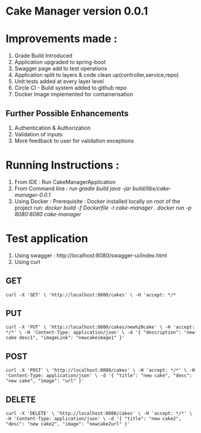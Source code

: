 # Cake Manager version 0.0.1

# Improvements made :

1. Grade Build Introduced
2. Application upgraded to spring-boot
3. Swagger page add to test operations
4. Application split to layers & code clean up(controller,service,repo)
5. Unit tests added at every layer level
6. Circle CI - Build system added to github repo
7. Docker Image implemented for containerisation

## Further Possible Enhancements

1. Authentication & Authorization
2. Validation of inputs
3. More feedback to user for validation exceptions

# Running Instructions :

1. From IDE : Run CakeManagerApplication
2. From Command line :
   _run gradle build_
   _java -jar build/libs/cake-manager-0.0.1_
3. Using Docker :
   Prerequisite : Docker installed locally
   on root of the project run:
   _docker build -f Dockerfile -t cake-manager ._
   _docker run -p 8080:8080 cake-manager_

# Test application

1. Using swagger : http://localhost:8080/swagger-ui/index.html
2. Using curl

## GET

`
curl -X 'GET' \
'http://localhost:8080/cakes' \
-H 'accept: */*
`

## PUT

`
curl -X 'PUT' \
'http://localhost:8080/cakes/new%20cake' \
-H 'accept: */*' \
-H 'Content-Type: application/json' \
-d '{
"description": "new cake desc1",
"imageLink": "newcakeimage1"
}'
`

## POST

`
curl -X 'POST' \
'http://localhost:8080/cakes' \
-H 'accept: */*' \
-H 'Content-Type: application/json' \
-d '{
"title": "new cake",
"desc": "new cake",
"image": "url"
}'
`

## DELETE

`
curl -X 'DELETE' \
'http://localhost:8080/cakes' \
-H 'accept: */*' \
-H 'Content-Type: application/json' \
-d '{
"title": "new cake2",
"desc": "new cake2",
"image": "newcake2url"
}'
`





